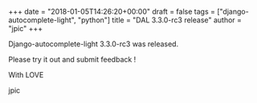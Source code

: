 +++
date = "2018-01-05T14:26:20+00:00"
draft = false
tags = ["django-autocomplete-light", "python"]
title = "DAL 3.3.0-rc3 release"
author = "jpic"
+++

Django-autocomplete-light 3.3.0-rc3 was released.

Please try it out and submit feedback !

With LOVE

jpic
